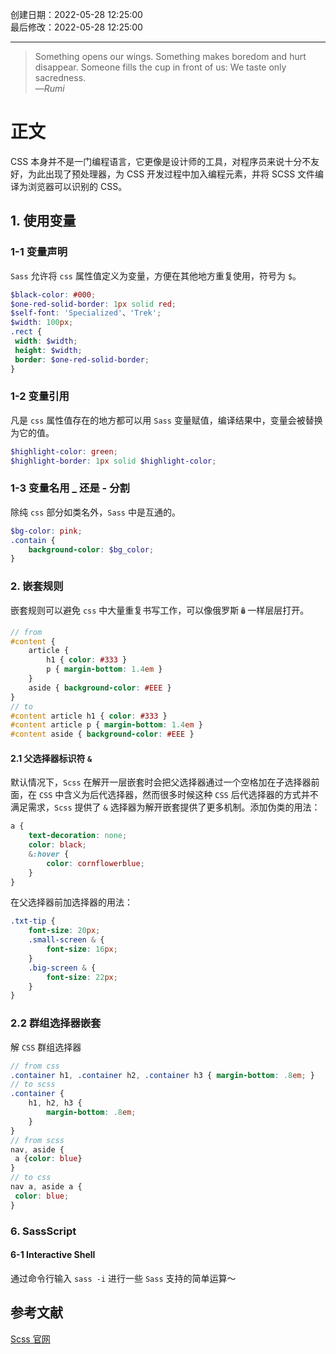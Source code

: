 创建日期：2022-05-28 12:25:00  
最后修改：2022-05-28 12:25:00

- - -
> Something opens our wings. Something makes boredom and hurt disappear. Someone fills the cup in front of us: We taste only sacredness.  
>—<cite>Rumi</cite>

# 正文

CSS 本身并不是一门编程语言，它更像是设计师的工具，对程序员来说十分不友好，为此出现了预处理器，为 CSS 开发过程中加入编程元素，并将 SCSS 文件编译为浏览器可以识别的 CSS。

## 1. 使用变量

### 1-1 变量声明

`Sass` 允许将 `css` 属性值定义为变量，方便在其他地方重复使用，符号为 `$`。

```scss
$black-color: #000;  
$one-red-solid-border: 1px solid red;  
$self-font: 'Specialized'、'Trek';  
$width: 100px;  
.rect {  
 width: $width;  
 height: $width;  
 border: $one-red-solid-border;  
}
```

### 1-2 变量引用

凡是 `css` 属性值存在的地方都可以用 `Sass` 变量赋值，编译结果中，变量会被替换为它的值。

```scss
$highlight-color: green;  
$highlight-border: 1px solid $highlight-color;
```

### 1-3 变量名用 _ 还是 - 分割

除纯 `css` 部分如类名外，`Sass` 中是互通的。

```scss
$bg-color: pink;  
.contain {
	background-color: $bg_color;  
}
```

### 2. 嵌套规则

嵌套规则可以避免 `css` 中大量重复书写工作，可以像俄罗斯🪆一样层层打开。

```scss
// from  
#content { 
	article {  
		h1 { color: #333 }  
		p { margin-bottom: 1.4em }  
	}
	aside { background-color: #EEE }  
}  
// to  
#content article h1 { color: #333 }  
#content article p { margin-bottom: 1.4em }  
#content aside { background-color: #EEE }
```

#### 2.1 父选择器标识符 `&`

默认情况下，`Scss` 在解开一层嵌套时会把父选择器通过一个空格加在子选择器前面，在 `CSS` 中含义为后代选择器，然而很多时候这种 `CSS` 后代选择器的方式并不满足需求，`Scss` 提供了 `&` 选择器为解开嵌套提供了更多机制。添加伪类的用法：

```scss
a {
	text-decoration: none;  
	color: black;
	&:hover {
		color: cornflowerblue;  
	}  
}
```

在父选择器前加选择器的用法：

```scss
.txt-tip {
	font-size: 20px;
	.small-screen & {
		font-size: 16px;  
	}
	.big-screen & {
		font-size: 22px;
	}  
}
```

### 2.2 群组选择器嵌套

解 `CSS` 群组选择器

```scss
// from css  
.container h1, .container h2, .container h3 { margin-bottom: .8em; }  
// to scss  
.container {
	h1, h2, h3 {
		margin-bottom: .8em;
	}  
}  
// from scss  
nav, aside {  
 a {color: blue}  
}  
// to css  
nav a, aside a {  
 color: blue;  
}
```

### 6. SassScript

#### 6-1 Interactive Shell

通过命令行输入 `sass -i` 进行一些 `Sass` 支持的简单运算～

## 参考文献

[Scss 官网](https://www.sass.hk/)
